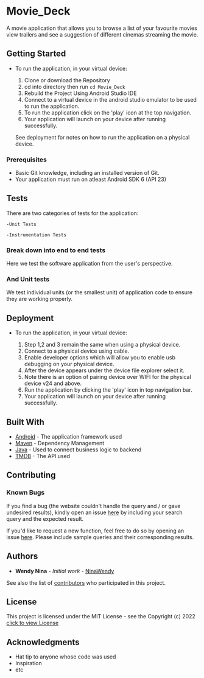 # Movie_Deck

A movie application that allows you to browse a list of your favourite movies view trailers and see a suggestion of different cinemas streaming the movie.

<!-- <img src="app/src/main/res/drawable/one.jpg"> -->


## Getting Started

* To run the application, in your virtual device:

    1. Clone or download the Repository
    2. cd into directory then run `cd Movie_Deck`
    3. Rebuild the Project Using Android Studio IDE
    4. Connect to a virtual device in the android studio emulator to be used to run the application.
    5. To run the application click on the 'play' icon at the top navigation.
    6. Your application will launch on your device after running successfully.
   
    See deployment for notes on how to run the application on a physical device.

### Prerequisites

- Basic Git knowledge, including an installed version of Git.
- Your application must run on atleast Android SDK 6 (API 23)

## Tests

There are two categories of tests for the application:

    -Unit Tests
    
    -Instrumentation Tests

### Break down into end to end tests

Here we test the software application from the user's perspective. 

### And Unit tests

We test individual units (or the smallest unit) of application code to ensure they are working properly.


## Deployment
* To run the application, in your virtual device:

    1. Step 1,2 and 3 remain the same when using a physical device.
    2. Connect to a physical device using cable.
    3. Enable developer options which will allow you to enable usb debugging on your physical device.
    4. After the device appears under the device file explorer select it.
    5. Note there is an option of pairing device over WIFI for the physical device v24 and above.
    6. Run the application by clicking the 'play' icon in top navigation bar.
    7. Your application will launch on your device after running successfully.


## Built With

* [Android](https://source.android.com) - The application framework used
* [Maven](https://maven.apache.org/) - Dependency Management
* [Java](https://www.java.com/en/) - Used to connect business logic to backend
* [TMDB](https://www.themoviedb.org/documentation/api) - The API used

## Contributing

### Known Bugs

If you find a bug (the website couldn't handle the query and / or gave undesired results), kindly open an issue [here](https://github.com/NinaWendy/Movie_Deck/issues/new) by including your search query and the expected result.

If you'd like to request a new function, feel free to do so by opening an issue [here](https://github.com/NinaWendy/Movie_Deck/issues/new). Please include sample queries and their corresponding results. 

## Authors

* **Wendy Nina** - *Initial work* - [NinaWendy](https://github.com/NinaWendy)

See also the list of [contributors](https://github.com/your/project/contributors) who participated in this project.

## License

This project is licensed under the MIT License - see the Copyright (c) 2022 [click to view License](LICENSE)

## Acknowledgments

* Hat tip to anyone whose code was used
* Inspiration
* etc
